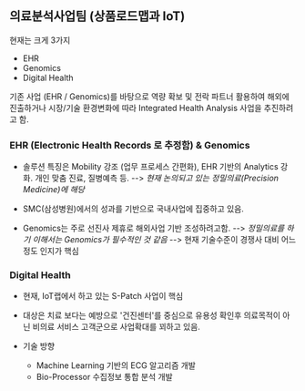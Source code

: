 ## 의료분석사업팀 (상품로드맵과 IoT)

현재는 크게 3가지
  - EHR
  - Genomics
  - Digital Health

기존 사업 (EHR / Genomics)를 바탕으로 역량 확보 및 전락 파트너 활용하여 해외에 진출하거나 시장/기술 환경변화에 따라 Integrated Health Analysis 사업을 추진하려고 함.

### EHR (Electronic Health Records 로 추정함) & Genomics

- 솔루션 특징은 Mobility 강조 (업무 프로세스 간편화), EHR 기반의 Analytics 강화. 개인 맞춤 진료, 질병예측 등.
  --> *현재 논의되고 있는 정밀의료(Precision Medicine)에 해당*

- SMC(삼성병원)에서의 성과를 기반으로 국내사업에 집중하고 있음.

- Genomics는 주로 선진사 제휴로 해외사업 기반 조성하려고함.
  --> *정밀의료를 하기 이해서는 Genomics가 필수적인 것 같음*
  --> 현재 기술수준이 경쟁사 대비 어느정도 인지가 핵심

### Digital Health

- 현재, IoT랩에서 하고 있는 S-Patch 사업이 핵심
- 대상은 치료 보다는 예방으로 '건진센터'를 중심으로 유용성 확인후 의료목적이 아닌 비의료 서비스 고객군으로 사업확대를 꾀하고 있음.

- 기술 방향
  - Machine Learning 기반의 ECG 알고리즘 개발
  - Bio-Processor 수집정보 통합 분석 개발

